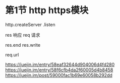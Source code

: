 # 第1节 http https模块

http.createServer
    .listen

res 响应  req  请求

res.end
res.write

req.url



https://juejin.im/entry/58eaf32644d904006d4fd280
https://juejin.im/entry/58f6cfb4da2f60005d4b8458
https://juejin.im/post/59000fac1b69e60058b292dd
